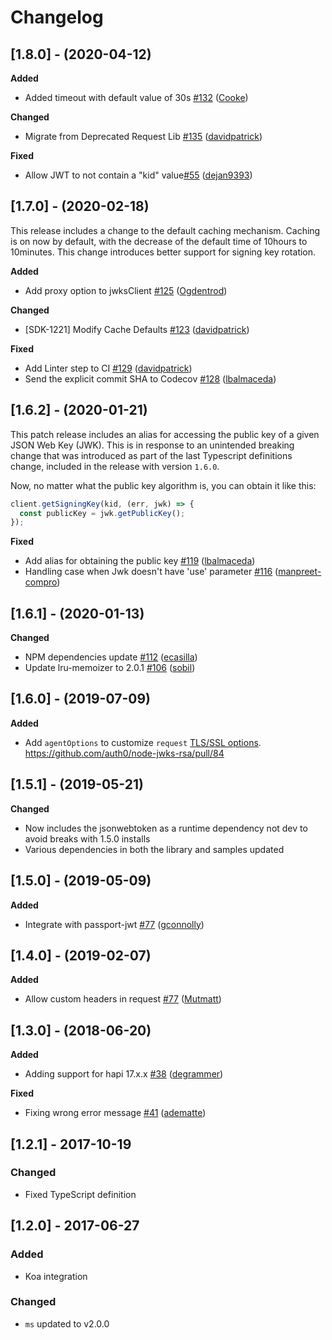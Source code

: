 # Changelog

## [1.8.0] - (2020-04-12)

**Added**
- Added timeout with default value of 30s [\#132](https://github.com/auth0/node-jwks-rsa/pull/132) ([Cooke](https://github.com/Cooke))

**Changed**
- Migrate from Deprecated Request Lib [\#135](https://github.com/auth0/node-jwks-rsa/pull/135) ([davidpatrick](https://github.com/davidpatrick))

**Fixed**
- Allow JWT to not contain a "kid" value[\#55](https://github.com/auth0/node-jwks-rsa/pull/55) ([dejan9393](https://github.com/dejan9393))

## [1.7.0] - (2020-02-18)
This release includes a change to the default caching mechanism.  Caching is on now by default, with the decrease of the default time of 10hours to 10minutes.  This change introduces better support for signing key rotation.

**Added**
- Add proxy option to jwksClient [\#125](https://github.com/auth0/node-jwks-rsa/pull/125) ([Ogdentrod](https://github.com/Ogdentrod))

**Changed**
- [SDK-1221] Modify Cache Defaults [\#123](https://github.com/auth0/node-jwks-rsa/pull/123) ([davidpatrick](https://github.com/davidpatrick))

**Fixed**
- Add Linter step to CI [\#129](https://github.com/auth0/node-jwks-rsa/pull/129) ([davidpatrick](https://github.com/davidpatrick))
- Send the explicit commit SHA to Codecov [\#128](https://github.com/auth0/node-jwks-rsa/pull/128) ([lbalmaceda](https://github.com/lbalmaceda))

## [1.6.2] - (2020-01-21)
This patch release includes an alias for accessing the public key of a given JSON Web Key (JWK). This is in response to an unintended breaking change that was introduced as part of the last Typescript definitions change, included in the release with version `1.6.0`. 

Now, no matter what the public key algorithm is, you can obtain it like this:

```js
client.getSigningKey(kid, (err, jwk) => {
  const publicKey = jwk.getPublicKey();
});
```

**Fixed**
- Add alias for obtaining the public key [\#119](https://github.com/auth0/node-jwks-rsa/pull/119) ([lbalmaceda](https://github.com/lbalmaceda))
- Handling case when Jwk doesn't have 'use' parameter [\#116](https://github.com/auth0/node-jwks-rsa/pull/116) ([manpreet-compro](https://github.com/manpreet-compro))

## [1.6.1] - (2020-01-13)

**Changed**

- NPM dependencies update [\#112](https://github.com/auth0/node-jwks-rsa/pull/112) ([ecasilla](https://github.com/ecasilla))
- Update lru-memoizer to 2.0.1 [\#106](https://github.com/auth0/node-jwks-rsa/pull/106) ([sobil](https://github.com/sobil))

## [1.6.0] - (2019-07-09)

**Added**

- Add `agentOptions` to customize `request` [TLS/SSL options](https://www.npmjs.com/package/request#using-optionsagentoptions). https://github.com/auth0/node-jwks-rsa/pull/84

## [1.5.1] - (2019-05-21)

**Changed**

- Now includes the jsonwebtoken as a runtime dependency not dev to avoid breaks with 1.5.0 installs
- Various dependencies in both the library and samples updated

## [1.5.0] - (2019-05-09)

**Added**

- Integrate with passport-jwt [\#77](https://github.com/auth0/node-jwks-rsa/pull/27) ([gconnolly](https://github.com/gconnolly))

## [1.4.0] - (2019-02-07)

**Added**

- Allow custom headers in request [\#77](https://github.com/auth0/node-jwks-rsa/pull/77) ([Mutmatt](https://github.com/Mutmatt))

## [1.3.0] - (2018-06-20)

**Added**

- Adding support for hapi 17.x.x [\#38](https://github.com/auth0/node-jwks-rsa/pull/38) ([degrammer](https://github.com/degrammer))

**Fixed**

- Fixing wrong error message [\#41](https://github.com/auth0/node-jwks-rsa/pull/41) ([adematte](https://github.com/adematte))

## [1.2.1] - 2017-10-19

### Changed

- Fixed TypeScript definition

## [1.2.0] - 2017-06-27

### Added

- Koa integration

### Changed

- `ms` updated to v2.0.0
